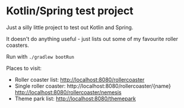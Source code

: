 # Kotlin/Spring test project

Just a silly little project to test out Kotlin and Spring. 

It doesn't do anything useful - just lists out some of my favourite roller coasters.

Run with `./gradlew bootRun`

Places to visit:

- Roller coaster list: [http://localhost:8080/rollercoaster](http://localhost:8080/rollercoaster)
- Single roller coaster: http://localhost:8080/rollercoaster/{name} [http://localhost:8080/rollercoaster/nemesis](http://localhost:8080/rollercoaster/nemesis)
- Theme park list: [http://localhost:8080/themepark](http://localhost:8080/themepark) 